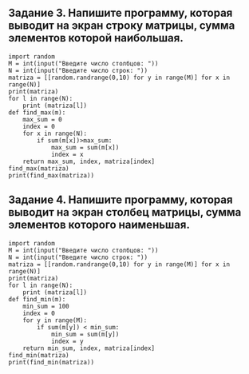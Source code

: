 ## Задание 3. Напишите программу, которая выводит на экран строку матрицы, сумма элементов которой наибольшая.
```
import random
M = int(input("Введите число столбцов: "))
N = int(input("Введите число строк: "))
matriza = [[random.randrange(0,10) for y in range(M)] for x in range(N)]
print(matriza)
for l in range(N):
    print (matriza[l])
def find_max(m):
    max_sum = 0 
    index = 0
    for x in range(N):
        if sum(m[x])>max_sum:
            max_sum = sum(m[x])
            index = x
    return max_sum, index, matriza[index]
find_max(matriza)
print(find_max(matriza))
```
## Задание 4. Напишите программу, которая выводит на экран столбец матрицы, сумма элементов которого наименьшая.
```
import random
M = int(input("Введите число столбцов: "))
N = int(input("Введите число строк: "))
matriza = [[random.randrange(0,10) for y in range(M)] for x in range(N)]
print(matriza)
for l in range(N):
    print (matriza[l])
def find_min(m):
    min_sum = 100 
    index = 0
    for y in range(M):
        if sum(m[y]) < min_sum:
            min_sum = sum(m[y])
            index = y
    return min_sum, index, matriza[index]
find_min(matriza)
print(find_min(matriza))
```

